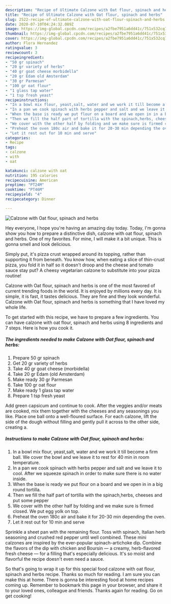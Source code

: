 ```yaml
---
description: "Recipe of Ultimate Calzone with Oat flour, spinach and herbs"
title: "Recipe of Ultimate Calzone with Oat flour, spinach and herbs"
slug: 2522-recipe-of-ultimate-calzone-with-oat-flour-spinach-and-herbs
date: 2020-07-10T04:24:32.089Z
image: https://img-global.cpcdn.com/recipes/a2fbe7951a6dd41c/751x532cq70/calzone-with-oat-flour-spinach-and-herbs-recipe-main-photo.jpg
thumbnail: https://img-global.cpcdn.com/recipes/a2fbe7951a6dd41c/751x532cq70/calzone-with-oat-flour-spinach-and-herbs-recipe-main-photo.jpg
cover: https://img-global.cpcdn.com/recipes/a2fbe7951a6dd41c/751x532cq70/calzone-with-oat-flour-spinach-and-herbs-recipe-main-photo.jpg
author: Flora Hernandez
ratingvalue: 3
reviewcount: 3
recipeingredient:
- "50 gr spinach"
- "20 gr variety of herbs"
- "40 gr goat cheese morbidella"
- "20 gr Edam old Amsterdam"
- "30 gr Parmesan"
- "100 gr oat flour"
- "1 glass tap water"
- "1 tsp fresh yeast"
recipeinstructions:
- "In a bowl mix flour, yeast,salt, water and we work it till become a firm ball. We cover the bowl and we leave it to rest for 40 min in room temperature."
- "In a pan we cook spinach with herbs pepper and salt and we leave it to cool. After we squeeze spinach in order to make sure there is no water inside."
- "When the base is ready we put flour on a board and we open in in a big round tortilla."
- "Then we fill the half part of tortilla with the spinach,herbs, cheeses and put some pepper"
- "We cover with the other half by folding and we make sure is firmed closed. We put egg yolk on top."
- "Preheat the oven 180c air and bake it for 20-30 min depending the oven."
- "Let it rest out for 10 min and serve"
categories:
- Recipe
tags:
- calzone
- with
- oat

katakunci: calzone with oat 
nutrition: 195 calories
recipecuisine: American
preptime: "PT24M"
cooktime: "PT46M"
recipeyield: "4"
recipecategory: Dinner

---
```



![Calzone with Oat flour, spinach and herbs](https://img-global.cpcdn.com/recipes/a2fbe7951a6dd41c/751x532cq70/calzone-with-oat-flour-spinach-and-herbs-recipe-main-photo.jpg)

Hey everyone, I hope you're having an amazing day today. Today, I'm gonna show you how to prepare a distinctive dish, calzone with oat flour, spinach and herbs. One of my favorites. For mine, I will make it a bit unique. This is gonna smell and look delicious.

Simply put, it&#39;s pizza crust wrapped around its topping, rather than supporting it from beneath. You know how, when eating a slice of thin-crust pizza, you fold it in half so it doesn&#39;t droop and the cheese and tomato sauce stay put? A cheesy vegetarian calzone to substitute into your pizza routine!

Calzone with Oat flour, spinach and herbs is one of the most favored of current trending foods in the world. It is enjoyed by millions every day. It is simple, it is fast, it tastes delicious. They are fine and they look wonderful. Calzone with Oat flour, spinach and herbs is something that I have loved my whole life.


To get started with this recipe, we have to prepare a few ingredients. You can have calzone with oat flour, spinach and herbs using 8 ingredients and 7 steps. Here is how you cook it.

<!--inarticleads1-->

##### The ingredients needed to make Calzone with Oat flour, spinach and herbs:

1. Prepare 50 gr spinach
1. Get 20 gr variety of herbs
1. Take 40 gr goat cheese (morbidella)
1. Take 20 gr Edam (old Amsterdam)
1. Make ready 30 gr Parmesan
1. Take 100 gr oat flour
1. Make ready 1 glass tap water
1. Prepare 1 tsp fresh yeast


Add green capsicum and continue to cook. After the veggies and/or meats are cooked, mix them together with the cheeses and any seasonings you like. Place one ball onto a well-floured surface. For each calzone, lift the side of the dough without filling and gently pull it across to the other side, creating a. 

<!--inarticleads2-->

##### Instructions to make Calzone with Oat flour, spinach and herbs:

1. In a bowl mix flour, yeast,salt, water and we work it till become a firm ball. We cover the bowl and we leave it to rest for 40 min in room temperature.
1. In a pan we cook spinach with herbs pepper and salt and we leave it to cool. After we squeeze spinach in order to make sure there is no water inside.
1. When the base is ready we put flour on a board and we open in in a big round tortilla.
1. Then we fill the half part of tortilla with the spinach,herbs, cheeses and put some pepper
1. We cover with the other half by folding and we make sure is firmed closed. We put egg yolk on top.
1. Preheat the oven 180c air and bake it for 20-30 min depending the oven.
1. Let it rest out for 10 min and serve


Sprinkle a sheet pan with the remaining flour. Toss with spinach, Italian herb seasoning and crushed red pepper until well combined. These mini calzones are inspired by the ever-popular spinach-artichoke dip. Combine the flavors of the dip with chicken and Boursin — a creamy, herb-flavored fresh cheese — for a filling that&#39;s especially delicious. It&#39;s so moist and flavorful the recipe doesn&#39;t even need a sauce. 

So that's going to wrap it up for this special food calzone with oat flour, spinach and herbs recipe. Thanks so much for reading. I am sure you can make this at home. There is gonna be interesting food at home recipes coming up. Remember to bookmark this page in your browser, and share it to your loved ones, colleague and friends. Thanks again for reading. Go on get cooking!

